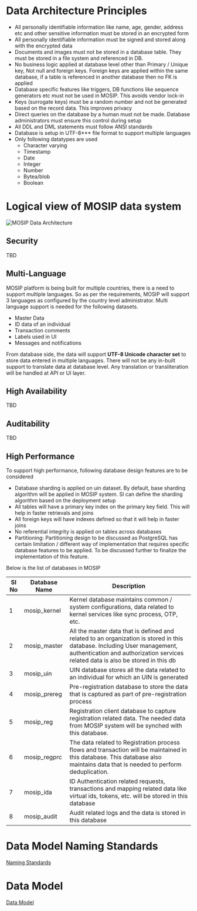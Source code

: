 # Data Architecture Principles

* All personally identifiable information like name, age, gender, address etc and other sensitive information must be stored in an encrypted form
* All personally identifiable information must be signed and stored along with the encrypted data
* Documents and images must not be stored in a database table. They must be stored in a file system and referenced in DB.
* No business logic applied at database level other than Primary / Unique key, Not null and foreign keys. Foreign keys are applied within the same database, if a table is referenced in another database then no FK is applied
* Database specific features like triggers, DB functions like sequence generators etc must not be used in MOSIP. This avoids vendor lock-in
* Keys (surrogate keys) must be a random number and not be generated based on the record data. This improves privacy
* Direct queries on the database by a human must not be made. Database administrators must ensure this control during setup
* All DDL and DML statements must follow ANSI standards
* Database is setup in UTF-8*** file format to support multiple languages
* Only following datatypes are used
    - Character varying
    - Timestamp
    - Date
    - Integer
    - Number
    - Bytea/blob
    - Boolean

# Logical view of MOSIP data system

![MOSIP Data Architecture](https://github.com/mosip/mosip/blob/0.8.0/docs/design/_images/MOSIP_DataArchitecture.jpg)

## Security

TBD

## Multi-Language

MOSIP platform is being built for multiple countries, there is a need to support multiple languages. So as per the requirements, MOSIP will support 3 languages as configured by the country level administrator.
Multi language support is needed for the following datasets. 

* Master Data
* ID data of an individual
* Transaction comments
* Labels used in UI
* Messages and notifications

From database side, the data will support **UTF-8 Unicode character set** to store data entered in multiple languages. 
There will not be any in-built support to translate data at database level. Any translation or transliteration will be handled at API or UI layer.

## High Availability

TBD

## Auditability

TBD


## High Performance

To support high performance, following database design features are to be considered

* Database sharding is applied on uin dataset. By default, base sharding algorithm will be applied in MOSIP system. SI can define the sharding algorithm based on the deployment setup
* All tables will have a primary key index on the primary key field. This will help in faster retrievals and joins
* All foreign keys will have indexes defined so that it will help in faster joins
* No referential integrity is applied on tables across databases
* Partitioning: Partitioning design to be discussed as PostgreSQL has certain limitation / different way of implementation that requires specific database features to be applied. To be discussed further to finalize the implementation of this feature.


Below is the list of databases in MOSIP

|Sl No|Database Name|Description|
|---------|---------|------------|
|1|mosip_kernel|Kernel database maintains common / system configurations, data related to kernel services like sync process, OTP, etc.|
|2|mosip_master|All the master data that is defined and related to an organization is stored in this database. Including User management, authentication and authorization services related data is also be stored in this db|
|3|mosip_uin|UIN database stores all the data related to an individual for which an UIN is generated|
|4|mosip_prereg|Pre-registration database to store the data that is captured as part of pre-registration process|
|5|mosip_reg|Registration client database to capture registration related data. The needed data from MOSIP system will be synched with this database.|
|6|mosip_regprc|The data related to Registration process flows and transaction will be maintained in this database. This database also maintains data that is needed to perform deduplication.|
|7|mosip_ida|ID Authentication related requests, transactions and mapping related data like virtual ids, tokens, etc. will be stored in this database|
|8|mosip_audit|Audit related logs and the data is stored in this database|

# Data Model Naming Standards

[Naming Standards](https://github.com/mosip/mosip/wiki/Data-Model-Naming-Standards)

# Data Model

[Data Model](https://github.com/mosip/mosip/wiki/MOSIP-Data-Model)
